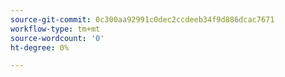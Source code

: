 ```yaml
---
source-git-commit: 0c300aa92991c0dec2ccdeeb34f9d886dcac7671
workflow-type: tm+mt
source-wordcount: '0'
ht-degree: 0%

---
```


